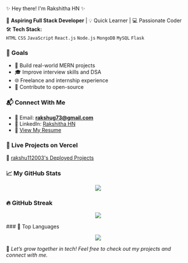 ✨ Hey there! I'm Rakshitha HN ✨

🌟 **Aspiring Full Stack Developer** | 💡 Quick Learner | 💻 Passionate Coder  
🛠️ **Tech Stack:**  
`HTML` `CSS` `JavaScript` `React.js` `Node.js` `MongoDB` `MySQL` `Flask`

### 🎯 Goals
- 🚧 Build real-world MERN projects  
- 🎓 Improve interview skills and DSA  
- 🌐 Freelance and internship experience  
- 🤝 Contribute to open-source  

### 📬 Connect With Me
- 📧 Email: **rakshug73@gmail.com**  
- 💼 LinkedIn: [Rakshitha HN](https://www.linkedin.com/in/rakshitha-hn-a14124327/)  
- 📑 [View My Resume](https://drive.google.com/file/d/1TEbfB7iiy5aIR2gtIRb3GpTWwZIqQBAA/view?usp=drivesdk)

### 🚀 Live Projects on Vercel

🔗 [rakshu112003's Deployed Projects](https://vercel.com/rakshu112003s-projects)

### 📈 My GitHub Stats
<p align="center">
  <img src="https://github-readme-stats.vercel.app/api?username=rakshu112003&show_icons=true&theme=radical" />
</p>

### 🔥 GitHub Streak
<p align="center">
  <img src="https://streak-stats.demolab.com?user=rakshu112003&theme=radical" />
</p>
### 🧮 Top Languages
<p align="center">
  <img src="https://github-readme-stats.vercel.app/api/top-langs/?username=rakshu112003&layout=compact&theme=radical" />
</p>

🫶 _Let’s grow together in tech! Feel free to check out my projects and connect with me._
